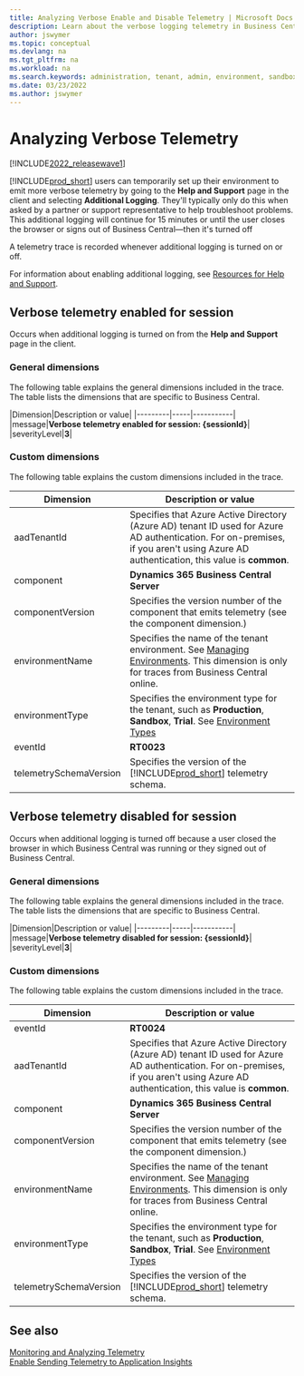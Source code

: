 ```yaml
---
title: Analyzing Verbose Enable and Disable Telemetry | Microsoft Docs
description: Learn about the verbose logging telemetry in Business Central  
author: jswymer
ms.topic: conceptual
ms.devlang: na
ms.tgt_pltfrm: na
ms.workload: na
ms.search.keywords: administration, tenant, admin, environment, sandbox, telemetry
ms.date: 03/23/2022
ms.author: jswymer
---
```


# Analyzing Verbose Telemetry

[!INCLUDE[2022_releasewave1](../includes/2022_releasewave1.md)] 

[!INCLUDE[prod_short](../developer/includes/prod_short.md)] users can temporarily set up their environment to emit more verbose telemetry by going to the **Help and Support** page in the client and selecting **Additional Logging**.  They'll typically only do this when asked by a partner or support representative to help troubleshoot problems. This additional logging will continue for 15 minutes or until the user closes the browser or signs out of Business Central&mdash;then it's turned off

A telemetry trace is recorded whenever additional logging is turned on or off.

For information about enabling additional logging, see [Resources for Help and Support](/dynamics365/business-central/product-help-and-support).

## <a name="enabled"></a>Verbose telemetry enabled for session

Occurs when additional logging is turned on from the **Help and Support** page in the client. 

### General dimensions

The following table explains the general dimensions included in the trace. The table lists the dimensions that are specific to Business Central.

|Dimension|Description or value|
|---------|-----|-----------|
|message|**Verbose telemetry enabled for session: {sessionId}**|
|severityLevel|**3**|

### Custom dimensions

The following table explains the custom dimensions included in the trace.

|Dimension|Description or value|
|---------|-----|
|aadTenantId|Specifies that Azure Active Directory (Azure AD) tenant ID used for Azure AD authentication. For on-premises, if you aren't using Azure AD authentication, this value is **common**. |
|component|**Dynamics 365 Business Central Server**|
|componentVersion|Specifies the version number of the component that emits telemetry (see the component dimension.)|
|environmentName|Specifies the name of the tenant environment. See [Managing Environments](tenant-admin-center-environments.md). This dimension is only for traces from Business Central online.|
|environmentType|Specifies the environment type for the tenant, such as **Production**, **Sandbox**, **Trial**. See [Environment Types](tenant-admin-center-environments.md#types-of-environments)|
|eventId|**RT0023**|
|telemetrySchemaVersion|Specifies the version of the [!INCLUDE[prod_short](../developer/includes/prod_short.md)] telemetry schema.|

<!--
{"telemetrySchemaVersion":"0.1","componentVersion":"20.0.36722.0","environmentType":"Production","aadTenantId":"d88985a1-c863-442c-bb5f-dc622e480a8d","component":"Dynamics 365 Business Central Server","eventId":"RT0023"}

-->

## <a name="enabled"></a>Verbose telemetry disabled for session

Occurs when additional logging is turned off because a user closed the browser in which Business Central was running or they signed out of Business Central.

### General dimensions

The following table explains the general dimensions included in the trace. The table lists the dimensions that are specific to Business Central.

|Dimension|Description or value|
|---------|-----|-----------|
|message|**Verbose telemetry disabled for session: {sessionId}**|
|severityLevel|**3**|

### Custom dimensions

The following table explains the custom dimensions included in the trace.

|Dimension|Description or value|
|---------|-----|
|eventId|**RT0024**|
|aadTenantId|Specifies that Azure Active Directory (Azure AD) tenant ID used for Azure AD authentication. For on-premises, if you aren't using Azure AD authentication, this value is **common**. |
|component|**Dynamics 365 Business Central Server**|
|componentVersion|Specifies the version number of the component that emits telemetry (see the component dimension.)|
|environmentName|Specifies the name of the tenant environment. See [Managing Environments](tenant-admin-center-environments.md). This dimension is only for traces from Business Central online.|
|environmentType|Specifies the environment type for the tenant, such as **Production**, **Sandbox**, **Trial**. See [Environment Types](tenant-admin-center-environments.md#types-of-environments)|
|telemetrySchemaVersion|Specifies the version of the [!INCLUDE[prod_short](../developer/includes/prod_short.md)] telemetry schema.|

<!--
{"telemetrySchemaVersion":"0.1","componentVersion":"20.0.36722.0","environmentType":"Production","aadTenantId":"d88985a1-c863-442c-bb5f-dc622e480a8d","component":"Dynamics 365 Business Central Server","eventId":"RT0024"}

-->

## See also

[Monitoring and Analyzing Telemetry](telemetry-overview.md)  
[Enable Sending Telemetry to Application Insights](telemetry-enable-application-insights.md)  
